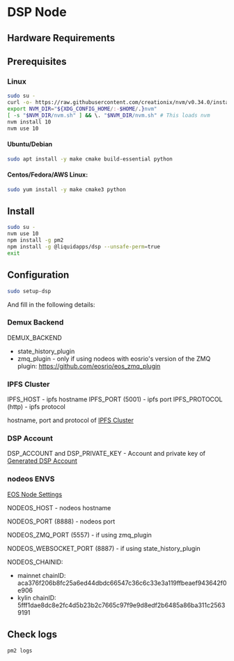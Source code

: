 DSP Node
========
## Hardware Requirements

## Prerequisites
### Linux
```bash
sudo su -
curl -o- https://raw.githubusercontent.com/creationix/nvm/v0.34.0/install.sh | bash
export NVM_DIR="${XDG_CONFIG_HOME/:-$HOME/.}nvm"
[ -s "$NVM_DIR/nvm.sh" ] && \. "$NVM_DIR/nvm.sh" # This loads nvm
nvm install 10
nvm use 10
```

#### Ubuntu/Debian
```bash
sudo apt install -y make cmake build-essential python
```

#### Centos/Fedora/AWS Linux:
```bash
sudo yum install -y make cmake3 python
```

## Install
```bash
sudo su -
nvm use 10
npm install -g pm2
npm install -g @liquidapps/dsp --unsafe-perm=true
exit
```
## Configuration
```bash
sudo setup-dsp
```

And fill in the following details:
### Demux Backend
DEMUX_BACKEND 

- state_history_plugin 
- zmq_plugin - only if using nodeos with eosrio's version of the ZMQ plugin: https://github.com/eosrio/eos_zmq_plugin

### IPFS Cluster
IPFS_HOST - ipfs hostname
IPFS_PORT (5001) - ipfs port
IPFS_PROTOCOL (http) - ipfs protocol

hostname, port and protocol of [IPFS Cluster](ipfs-cluster)


### DSP Account
DSP_ACCOUNT and DSP_PRIVATE_KEY - Account and private key of [Generated DSP Account](dsp-account)

### nodeos ENVS
[EOS Node Settings](eosio-node)

NODEOS_HOST - nodeos hostname

NODEOS_PORT (8888) - nodeos port 

NODEOS_ZMQ_PORT (5557) - if using zmq_plugin

NODEOS_WEBSOCKET_PORT (8887) - if using state_history_plugin

NODEOS_CHAINID:

 - mainnet chainID: aca376f206b8fc25a6ed44dbdc66547c36c6c33e3a119ffbeaef943642f0e906
 - kylin chainID: 5fff1dae8dc8e2fc4d5b23b2c7665c97f9e9d8edf2b6485a86ba311c25639191


## Check logs
```bash
pm2 logs
```
